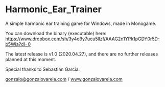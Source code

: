 # Harmonic_Ear_Trainer
A simple harmonic ear training game for Windows, made in Monogame.

You can download the binary (executable) here: https://www.dropbox.com/sh/3y4o9y7ucu5llzf/AAAG2n1YPk1pGDY0r5D-b5Wla?dl=0

The latest release is v1.0 (2020.04.27), and there are no further releases planned at this moment.

Special thanks to Sebastián García.

gonzalo@gonzalovarela.com / www.gonzalovarela.com